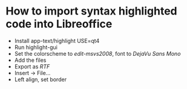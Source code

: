# How to import syntax highlighted code into Libreoffice
* Install app-text/highlight USE=qt4
* Run highlight-gui
* Set the colorscheme to _edit-msvs2008_, font to _DejaVu Sans Mono_
* Add the files
* Export as *RTF*
* Insert -> File...
* Left align, set border
